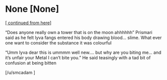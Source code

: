 # None [None]
[[ continued from here]](https://www.reddit.com/r/GodhoodWB/comments/fv4ovs/endless_pantheon_turn_6/fmm80uh/?utm_source=share&utm_medium=ios_app&utm_name=iossmf) 

“Does anyone really own a tower that is on the moon ahhhhhh” Prismari said as he felt lyva fangs entered his body drawing blood... slime. What ever one want to consider the substance it was colourful 

“Umm lyva dear this is ummmm well new.... but why are you biting me... and it’s unfair your Metal I can’t bite you.” He said teasingly with a tad bit of confusion at being bitten 

[/u/smcadam ]
